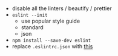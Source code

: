 # 
- disable all the linters / beautify / prettier  
- `eslint --init`
  - use popular style guide
  - standard
  - json
- `npm install --save-dev eslint`
- replace `.eslintrc.json` with [this](.eslintrc.json)
